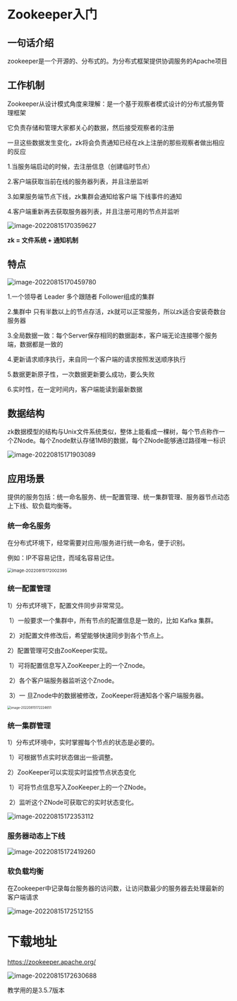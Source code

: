 # Zookeeper入门

## 一句话介绍

zookeeper是一个开源的、分布式的。为分布式框架提供协调服务的Apache项目



## 工作机制

Zookeeper从设计模式角度来理解：是一个基于观察者模式设计的分布式服务管理框架

它负责存储和管理大家都关心的数据，然后接受观察者的注册

一旦这些数据发生变化，zk将会负责通知已经在zk上注册的那些观察者做出相应的反应



1.当服务端启动的时候，去注册信息（创建临时节点）

2.客户端获取当前在线的服务器列表，并且注册监听

3.如果服务端节点下线，zk集群会通知给客户端 下线事件的通知

4.客户端重新再去获取服务器列表，并且注册可用的节点并监听

![image-20220815170359627](picture/image-20220815170359627.png)





**zk = 文件系统 + 通知机制**



## 特点

![image-20220815170459780](picture/image-20220815170459780.png)

1.一个领导者 Leader 多个跟随者 Follower组成的集群

2.集群中 只有半数以上的节点存活，zk就可以正常服务，所以zk适合安装奇数台服务器

3.全局数据一致：每个Server保存相同的数据副本，客户端无论连接哪个服务端，数据都是一致的

4.更新请求顺序执行，来自同一个客户端的请求按照发送顺序执行

5.数据更新原子性，一次数据更新要么成功，要么失败

6.实时性，在一定时间内，客户端能读到最新数据



## 数据结构

zk数据模型的结构与Unix文件系统类似，整体上能看成一棵树，每个节点称作一个ZNode。每个Znode默认存储1MB的数据，每个ZNode能够通过路径唯一标识

![image-20220815171903089](picture/image-20220815171903089.png)



## 应用场景

提供的服务包括：统一命名服务、统一配置管理、统一集群管理、服务器节点动态上下线、软负载均衡等。



### 统一命名服务

在分布式环境下，经常需要对应用/服务进行统一命名，便于识别。

例如：IP不容易记住，而域名容易记住。

<img src="picture/image-20220815172002395.png" alt="image-20220815172002395" style="zoom:67%;" />

### 统一配置管理

1）分布式环境下，配置文件同步非常常见。 

​	1）一般要求一个集群中，所有节点的配置信息是一致的，比如 Kafka 集群。 

​	2）对配置文件修改后，希望能够快速同步到各个节点上。 



2）配置管理可交由ZooKeeper实现。 

​	1）可将配置信息写入ZooKeeper上的一个Znode。

​	2）各个客户端服务器监听这个Znode。 

​	3）一 旦Znode中的数据被修改，ZooKeeper将通知各个客户端服务器。 

<img src="picture/image-20220815172224651.png" alt="image-20220815172224651" style="zoom:50%;" />



### 统一集群管理

1）分布式环境中，实时掌握每个节点的状态是必要的。 

​	1）可根据节点实时状态做出一些调整。 

2）ZooKeeper可以实现实时监控节点状态变化

​	1）可将节点信息写入ZooKeeper上的一个ZNode。 

​	2）监听这个ZNode可获取它的实时状态变化。

![image-20220815172353112](picture/image-20220815172353112.png)



### 服务器动态上下线

![image-20220815172419260](picture/image-20220815172419260.png)

### 软负载均衡

在Zookeeper中记录每台服务器的访问数，让访问数最少的服务器去处理最新的客户端请求

![image-20220815172512155](picture/image-20220815172512155.png)



# 下载地址

https://zookeeper.apache.org/

![image-20220815172630688](picture/image-20220815172630688.png)

教学用的是3.5.7版本

